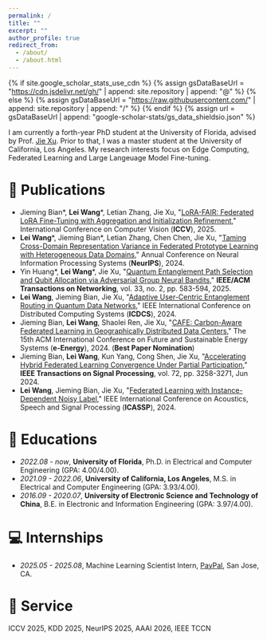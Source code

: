 ```yaml
---
permalink: /
title: ""
excerpt: ""
author_profile: true
redirect_from: 
  - /about/
  - /about.html
---
```


{% if site.google_scholar_stats_use_cdn %}
{% assign gsDataBaseUrl = "https://cdn.jsdelivr.net/gh/" | append: site.repository | append: "@" %}
{% else %}
{% assign gsDataBaseUrl = "https://raw.githubusercontent.com/" | append: site.repository | append: "/" %}
{% endif %}
{% assign url = gsDataBaseUrl | append: "google-scholar-stats/gs_data_shieldsio.json" %}

<span class='anchor' id='about-me'></span>

I am currently a forth-year PhD student at the University of Florida, advised by Prof. [Jie Xu](https://jiexu.ece.ufl.edu/).  Prior to that, I was a master student at the University of California, Los Angeles. My research interests focus on Edge Computing, Federated Learning and Large Langeuage Model Fine-tuning.

# 📝 Publications 


- Jieming Bian\*, **Lei Wang**\*, Letian Zhang, Jie Xu, "[LoRA-FAIR: Federated LoRA Fine-Tuning with Aggregation and Initialization Refinement](https://arxiv.org/pdf/2411.14961)," International Conference on Computer Vision (**ICCV**), 2025.
- **Lei Wang**\*, Jieming Bian\*, Letian Zhang, Chen Chen, Jie Xu, "[Taming Cross-Domain Representation Variance in Federated Prototype Learning with Heterogeneous Data Domains](https://proceedings.neurips.cc/paper_files/paper/2024/hash/a11e42a37c6bc926d6dc57e0cca0e825-Abstract-Conference.html)," Annual Conference on Neural Information Processing Systems (**NeurIPS**), 2024.
- Yin Huang\*, **Lei Wang**\*, Jie Xu, "[Quantum Entanglement Path Selection and Qubit Allocation via Adversarial Group Neural Bandits](https://ieeexplore.ieee.org/document/10811938)," **IEEE/ACM Transactions on Networking**, vol. 33, no. 2, pp. 583-594, 2025.
- **Lei Wang**, Jieming Bian, Jie Xu, "[Adaptive User-Centric Entanglement Routing in Quantum Data Networks](https://ieeexplore.ieee.org/document/10630974)," IEEE International Conference on Distributed Computing Systems (**ICDCS**), 2024.
- Jieming Bian, **Lei Wang**, Shaolei Ren, Jie Xu, "[CAFE: Carbon-Aware Federated Learning in Geographically Distributed Data Centers](https://dl.acm.org/doi/10.1145/3632775.3661970)," The 15th ACM International Conference on Future and Sustainable Energy Systems (**e-Energy**), 2024. (**Best Paper Nomination**)
- Jieming Bian, **Lei Wang**, Kun Yang, Cong Shen, Jie Xu, "[Accelerating Hybrid Federated Learning Convergence Under Partial Participation](https://ieeexplore.ieee.org/document/10546478)," **IEEE Transactions on Signal Processing**, vol. 72, pp. 3258-3271, Jun 2024.
- **Lei Wang**, Jieming Bian, Jie Xu, "[Federated Learning with Instance-Dependent Noisy Label](https://ieeexplore.ieee.org/document/10447823)," IEEE International Conference on Acoustics, Speech and Signal Processing (**ICASSP**), 2024.

# 📖 Educations
- *2022.08 - now*, **University of Florida**, Ph.D. in Electrical and Computer Engineering (GPA: 4.00/4.00).
- *2021.09 - 2022.06*, **University of California, Los Angeles**, M.S. in Electrical and Computer Engineering (GPA: 3.93/4.00). 
- *2016.09 - 2020.07*, **University of Electronic Science and Technology of China**, B.E. in Electronic and Information Engineering (GPA: 3.97/4.00).

# 💻 Internships
- *2025.05 - 2025.08*, Machine Learning Scientist Intern, [PayPal](https://www.paypal.com/us/home), San Jose, CA.

# 💬 Service
ICCV 2025, KDD 2025, NeurIPS 2025, AAAI 2026, IEEE TCCN
